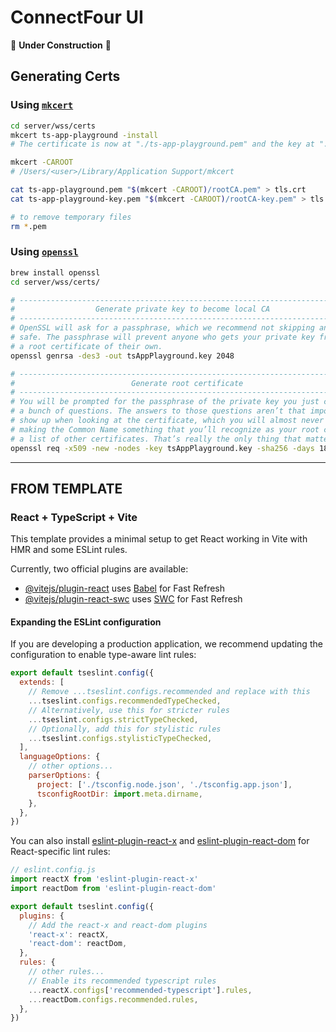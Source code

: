 # ConnectFour UI

🚧 **Under Construction** 🚧

## Generating Certs

### Using [`mkcert`](https://github.com/FiloSottile/mkcert)

```sh
cd server/wss/certs
mkcert ts-app-playground -install
# The certificate is now at "./ts-app-playground.pem" and the key at "./ts-app-playground-key.pem"

mkcert -CAROOT
# /Users/<user>/Library/Application Support/mkcert

cat ts-app-playground.pem "$(mkcert -CAROOT)/rootCA.pem" > tls.crt
cat ts-app-playground-key.pem "$(mkcert -CAROOT)/rootCA-key.pem" > tls.key

# to remove temporary files
rm *.pem
```

### Using [`openssl`](https://github.com/openssl/openssl)

```sh
brew install openssl
cd server/wss/certs/

# -----------------------------------------------------------------------------
#                  Generate private key to become local CA
# -----------------------------------------------------------------------------
# OpenSSL will ask for a passphrase, which we recommend not skipping and keeping
# safe. The passphrase will prevent anyone who gets your private key from generating
# a root certificate of their own.
openssl genrsa -des3 -out tsAppPlayground.key 2048

# -----------------------------------------------------------------------------
#                          Generate root certificate
# -----------------------------------------------------------------------------
# You will be prompted for the passphrase of the private key you just chose and
# a bunch of questions. The answers to those questions aren’t that important. They
# show up when looking at the certificate, which you will almost never do. I suggest
# making the Common Name something that you’ll recognize as your root certificate in
# a list of other certificates. That’s really the only thing that matters.
openssl req -x509 -new -nodes -key tsAppPlayground.key -sha256 -days 1825 -out tsAppPlayground.pem
```

---

## FROM TEMPLATE

### React + TypeScript + Vite

This template provides a minimal setup to get React working in Vite with HMR and some ESLint rules.

Currently, two official plugins are available:

- [@vitejs/plugin-react](https://github.com/vitejs/vite-plugin-react/blob/main/packages/plugin-react) uses [Babel](https://babeljs.io/) for Fast Refresh
- [@vitejs/plugin-react-swc](https://github.com/vitejs/vite-plugin-react/blob/main/packages/plugin-react-swc) uses [SWC](https://swc.rs/) for Fast Refresh

#### Expanding the ESLint configuration

If you are developing a production application, we recommend updating the configuration to enable type-aware lint rules:

```js
export default tseslint.config({
  extends: [
    // Remove ...tseslint.configs.recommended and replace with this
    ...tseslint.configs.recommendedTypeChecked,
    // Alternatively, use this for stricter rules
    ...tseslint.configs.strictTypeChecked,
    // Optionally, add this for stylistic rules
    ...tseslint.configs.stylisticTypeChecked,
  ],
  languageOptions: {
    // other options...
    parserOptions: {
      project: ['./tsconfig.node.json', './tsconfig.app.json'],
      tsconfigRootDir: import.meta.dirname,
    },
  },
})
```

You can also install [eslint-plugin-react-x](https://github.com/Rel1cx/eslint-react/tree/main/packages/plugins/eslint-plugin-react-x) and [eslint-plugin-react-dom](https://github.com/Rel1cx/eslint-react/tree/main/packages/plugins/eslint-plugin-react-dom) for React-specific lint rules:

```js
// eslint.config.js
import reactX from 'eslint-plugin-react-x'
import reactDom from 'eslint-plugin-react-dom'

export default tseslint.config({
  plugins: {
    // Add the react-x and react-dom plugins
    'react-x': reactX,
    'react-dom': reactDom,
  },
  rules: {
    // other rules...
    // Enable its recommended typescript rules
    ...reactX.configs['recommended-typescript'].rules,
    ...reactDom.configs.recommended.rules,
  },
})
```
